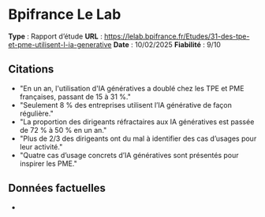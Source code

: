 # Bpifrance Le Lab

**Type** : Rapport d’étude
**URL** : https://lelab.bpifrance.fr/Etudes/31-des-tpe-et-pme-utilisent-l-ia-generative
**Date** : 10/02/2025
**Fiabilité** : 9/10

## Citations

* "En un an, l'utilisation d'IA génératives a doublé chez les TPE et PME françaises, passant de 15 à 31 %."
* "Seulement 8 % des entreprises utilisent l’IA générative de façon régulière."
* "La proportion des dirigeants réfractaires aux IA génératives est passée de 72 % à 50 % en un an."
* "Plus de 2/3 des dirigeants ont du mal à identifier des cas d’usages pour leur activité."
* "Quatre cas d’usage concrets d’IA génératives sont présentés pour inspirer les PME."

## Données factuelles

- 
